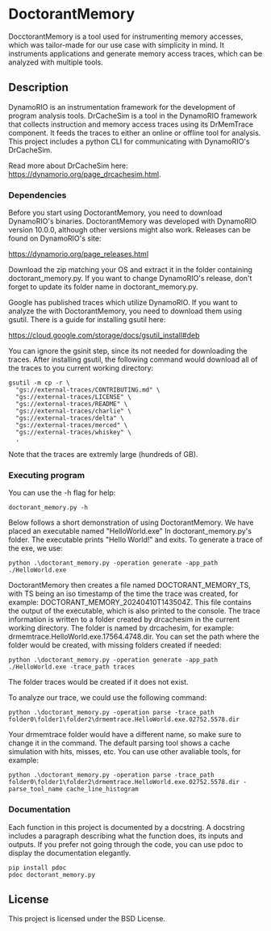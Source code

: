 # DoctorantMemory

DocctorantMemory is a tool used for instrumenting memory accesses, which was tailor-made for our use case with simplicity in mind.
It instruments applications and generate memory access traces, which can be analyzed with multiple tools. 

## Description

DynamoRIO is an instrumentation framework for the development of program analysis tools. 
DrCacheSim is a tool in the DynamoRIO framework that collects instruction and memory access traces using its DrMemTrace component.
It feeds the traces to either an online or offline tool for analysis.
This project includes a python CLI for communicating with DynamoRIO's DrCacheSim.

Read more about DrCacheSim here: https://dynamorio.org/page_drcachesim.html.

### Dependencies

Before you start using DoctorantMemory, you need to download DynamoRIO's binaries.
DoctorantMemory was developed with DynamoRIO version 10.0.0, although other versions might also work.
Releases can be found on DynamoRIO's site:

https://dynamorio.org/page_releases.html

Download the zip matching your OS and extract it in the folder containing doctorant_memory.py.
If you want to change DynamoRIO's release, don't forget to update its folder name in doctorant_memory.py.

Google has published traces which utilize DynamoRIO. If you want to analyze the with DoctorantMemory, you need to download them using gsutil. There is a guide for installing gsutil here:

https://cloud.google.com/storage/docs/gsutil_install#deb

You can ignore the gsinit step, since its not needed for downloading the traces.
After installing gsutil, the following command would download all of the traces to you current working directory:

```
gsutil -m cp -r \
  "gs://external-traces/CONTRIBUTING.md" \
  "gs://external-traces/LICENSE" \
  "gs://external-traces/README" \
  "gs://external-traces/charlie" \
  "gs://external-traces/delta" \
  "gs://external-traces/merced" \
  "gs://external-traces/whiskey" \
  .
```

Note that the traces are extremly large (hundreds of GB).


### Executing program

You can use the -h flag for help:

```
doctorant_memory.py -h
```

Below follows a short demonstration of using DoctorantMemory.
We have placed an executable named "HelloWorld.exe" In doctorant_memory.py's folder.
The executable prints "Hello World!" and exits. To generate a trace of the exe, we use:

```
python .\doctorant_memory.py -operation generate -app_path ./HelloWorld.exe 
```

DoctorantMemory then creates a file named DOCTORANT_MEMORY_TS, with TS being an iso timestamp of the time the trace was created, for example: DOCTORANT_MEMORY_20240410T143504Z. This file contains the output of the executable, which is also printed to the console. The trace information is written to a folder created by drcachesim in the current working directory. The folder is named by drcachesim, for example: drmemtrace.HelloWorld.exe.17564.4748.dir. You can set the path where the folder would be created, with missing folders created if needed:

 ```
python .\doctorant_memory.py -operation generate -app_path ./HelloWorld.exe -trace_path traces
```

The folder traces would be created if it does not exist.


To analyze our trace, we could use the following command:

```
python .\doctorant_memory.py -operation parse -trace_path folder0\folder1\folder2\drmemtrace.HelloWorld.exe.02752.5578.dir
```

Your drmemtrace folder would have a different name, so make sure to change it in the command. The default parsing tool shows a cache simulation with hits, misses, etc. You can use other avaliable tools, for example:

```
python .\doctorant_memory.py -operation parse -trace_path folder0\folder1\folder2\drmemtrace.HelloWorld.exe.02752.5578.dir -parse_tool_name cache_line_histogram
```

### Documentation

Each function in this project is documented by a docstring. A docstring includes a paragraph describing what the function does, its inputs and outputs. If you prefer not going through the code, you can use pdoc to display the documentation elegantly.

```
pip install pdoc
pdoc doctorant_memory.py
```

## License

This project is licensed under the BSD License.
